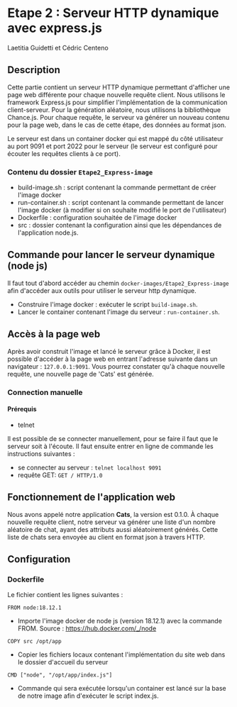 # Etape 2 : Serveur HTTP dynamique avec express.js
Laetitia Guidetti et Cédric Centeno

## Description

Cette partie contient un serveur HTTP dynamique permettant d'afficher une page 
web différente pour chaque nouvelle requête client. Nous utilisons le framework 
Express.js pour simplifier l'implémentation de la communication client-serveur. 
Pour la génération aléatoire, nous utilisons la bibliothèque Chance.js.
Pour chaque requête, le serveur va générer un nouveau contenu pour la page web, 
dans le cas de cette étape, des données au format json.

Le serveur est dans un container docker qui est mappé du côté utilisateur au port 
9091 et port 2022 pour le serveur (le serveur est configuré pour écouter les 
requêtes clients à ce port). 

### Contenu du dossier ```Etape2_Express-image ```
- build-image.sh : script contenant la commande permettant de créer l'image docker
- run-container.sh : script contenant la commande permettant de lancer l'image docker (à modifier si on souhaite modifié le port de l'utilisateur)
- Dockerfile : configuration souhaitée de l'image docker
- src : dossier contenant la configuration ainsi que les dépendances de 
  l'application node.js.

## Commande pour lancer le serveur dynamique (node js)

Il faut tout d'abord accéder au chemin ```docker-images/Etape2_Express-image``` afin
d'accéder aux outils pour utiliser le serveur http dynamique.

- Construire l'image docker : exécuter le script ```build-image.sh```.
- Lancer le container contenant l'image du serveur : ```run-container.sh```.

## Accès à la page web

Après avoir construit l'image et lancé le serveur grâce à Docker, il est possible
d'accéder à la page web en entrant l'adresse suivante dans un navigateur :
```127.0.0.1:9091```.
Vous pourrez constater qu'à chaque nouvelle requête, une nouvelle page de 'Cats' 
est générée.

### Connection manuelle
#### Prérequis
- telnet

Il est possible de se connecter manuellement, pour se faire il faut que le 
serveur soit à l'écoute. Il faut ensuite entrer en ligne de commande les 
instructions suivantes :
- se connecter au serveur : ```telnet localhost 9091``` 
- requête GET: ```GET / HTTP/1.0```


## Fonctionnement de l'application web
Nous avons appelé notre application **Cats**, la version est 0.1.0.
À chaque nouvelle requête client, notre serveur va générer une liste d'un nombre 
aléatoire de chat, ayant des attributs aussi aléatoirement générés. Cette liste 
de chats sera envoyée au client en format json à travers HTTP.


## Configuration

### Dockerfile
Le fichier contient les lignes suivantes :

```FROM node:18.12.1```
- Importe l'image docker de node js (version 18.12.1) avec la commande FROM.
  Source : https://hub.docker.com/_/node

```COPY src /opt/app```
- Copier les fichiers locaux contenant l'implémentation du site web dans le dossier d'accueil du serveur

```CMD ["node", "/opt/app/index.js"]```
- Commande qui sera exécutée lorsqu'un container est lancé sur la base de notre 
  image afin d'exécuter le script index.js.


